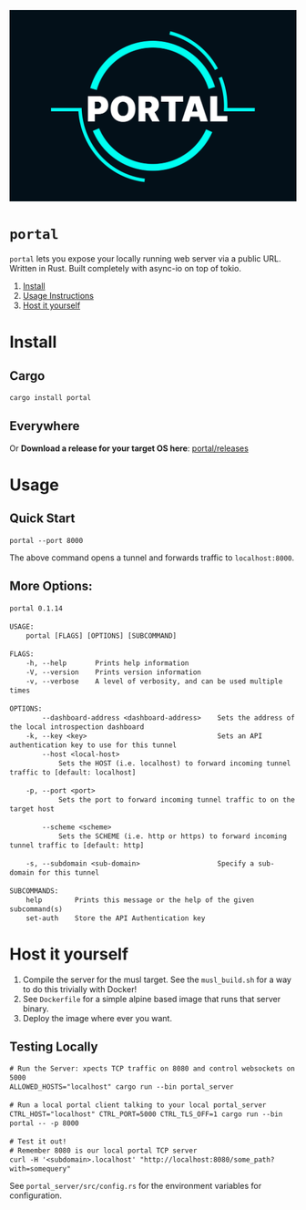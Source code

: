 <p align="center" >
<img width="540px" src="./public/logo.png" align="center"/>
</p>

# `portal`
`portal` lets you expose your locally running web server via a public URL.
Written in Rust. Built completely with async-io on top of tokio.

1. [Install](#install)
2. [Usage Instructions](#usage)
3. [Host it yourself](#host-it-yourself)

# Install

## Cargo
```bash
cargo install portal
```

## Everywhere
Or **Download a release for your target OS here**: [portal/releases](https://github.com/illusion-tech/portal/releases)

# Usage
## Quick Start
```shell script
portal --port 8000
```
The above command opens a tunnel and forwards traffic to `localhost:8000`.

## More Options:
```shell script
portal 0.1.14

USAGE:
    portal [FLAGS] [OPTIONS] [SUBCOMMAND]

FLAGS:
    -h, --help       Prints help information
    -V, --version    Prints version information
    -v, --verbose    A level of verbosity, and can be used multiple times

OPTIONS:
        --dashboard-address <dashboard-address>    Sets the address of the local introspection dashboard
    -k, --key <key>                                Sets an API authentication key to use for this tunnel
        --host <local-host>
            Sets the HOST (i.e. localhost) to forward incoming tunnel traffic to [default: localhost]

    -p, --port <port>
            Sets the port to forward incoming tunnel traffic to on the target host

        --scheme <scheme>
            Sets the SCHEME (i.e. http or https) to forward incoming tunnel traffic to [default: http]

    -s, --subdomain <sub-domain>                   Specify a sub-domain for this tunnel

SUBCOMMANDS:
    help        Prints this message or the help of the given subcommand(s)
    set-auth    Store the API Authentication key
```

# Host it yourself
1. Compile the server for the musl target. See the `musl_build.sh` for a way to do this trivially with Docker!
2. See `Dockerfile` for a simple alpine based image that runs that server binary.
3. Deploy the image where ever you want.

## Testing Locally
```shell script
# Run the Server: xpects TCP traffic on 8080 and control websockets on 5000
ALLOWED_HOSTS="localhost" cargo run --bin portal_server

# Run a local portal client talking to your local portal_server
CTRL_HOST="localhost" CTRL_PORT=5000 CTRL_TLS_OFF=1 cargo run --bin portal -- -p 8000

# Test it out!
# Remember 8080 is our local portal TCP server
curl -H '<subdomain>.localhost' "http://localhost:8080/some_path?with=somequery"
```
See `portal_server/src/config.rs` for the environment variables for configuration.

